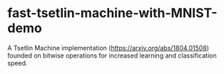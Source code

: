 # fast-tsetlin-machine-with-MNIST-demo
A Tsetlin Machine implementation (https://arxiv.org/abs/1804.01508) founded on bitwise operations for increased learning and classification speed.
